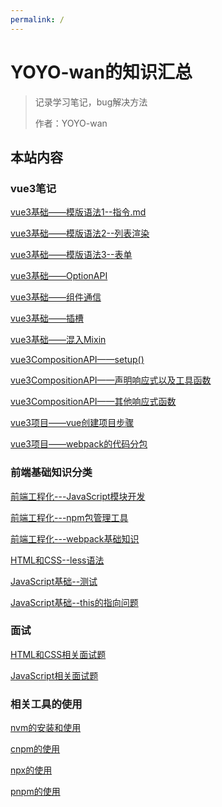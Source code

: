 ```yaml
---
permalink: /
---
```


# YOYO-wan的知识汇总

> 记录学习笔记，bug解决方法
>
> 作者：YOYO-wan

## 本站内容

### vue3笔记
[vue3基础——模版语法1--指令.md](/vue3笔记/模版语法1--指令.md) 

[vue3基础——模版语法2--列表渲染](/vue3笔记/模版语法2--列表渲染.md)  

[vue3基础——模版语法3--表单](/vue3笔记/模版语法3--表单.md)  

[vue3基础——OptionAPI](/vue3笔记/语法基础--OptionAPI.md)  

[vue3基础——组件通信](/vue3笔记/组件化基础--组件通信.md)  

[vue3基础——插槽](/vue3笔记/组件化基础--插槽.md)  

[vue3基础——混入Mixin](/vue3笔记/组件化基础--混入Mixin.md)  

[vue3CompositionAPI——setup()](/vue3笔记/组合式API--setup.md)  

[vue3CompositionAPI——声明响应式以及工具函数](/vue3笔记/组合式API--声明响应式以及工具函数.md)

[vue3CompositionAPI——其他响应式函数](/vue3笔记/组合式API--其他响应式函数.md)

[vue3项目——vue创建项目步骤](/vue3笔记/vue创建项目步骤.md)  

[vue3项目——webpack的代码分包](/vue3笔记/webpack的代码分包.md)  

### 前端基础知识分类
[前端工程化---JavaScript模块开发](/前端基础知识/前端工程化/JavaScript模块开发.md)

[前端工程化---npm包管理工具](/前端基础知识/前端工程化/npm包管理工具.md)

[前端工程化---webpack基础知识](/前端基础知识/前端工程化/webpack基础知识.md)

[HTML和CSS--less语法](/前端基础知识/HTML和CSS/学习less语法.md)  

[JavaScript基础--测试](/前端基础知识/JavaScript/测试.md)  

[JavaScript基础--this的指向问题](/前端基础知识/JavaScript/this的指向问题.md)  

### 面试

[HTML和CSS相关面试题](/面试/HTML和CSS相关面试题.md)  

[JavaScript相关面试题](/面试/JavaScript相关面试题.md)  

### 相关工具的使用
[nvm的安装和使用](/工具用法/nvm的安装和使用.md)  

[cnpm的使用](/工具用法/cnpm的使用.md)  

[npx的使用](/工具用法/npx的使用.md)  

[pnpm的使用](/工具用法/pnpm的使用.md)  





